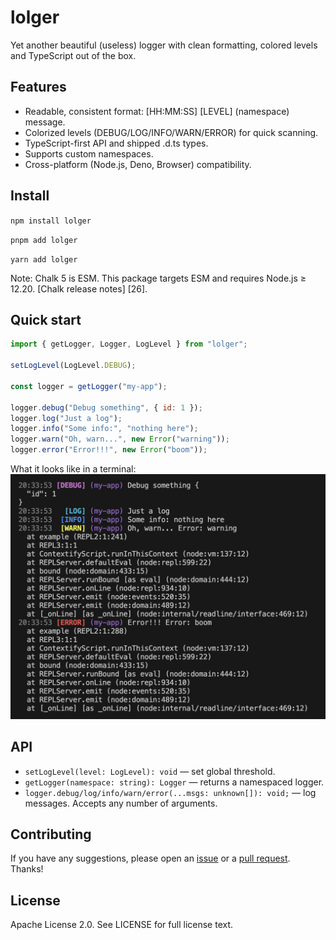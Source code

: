 # lolger
Yet another beautiful (useless) logger with clean formatting, colored levels and TypeScript out of the box.

## Features
- Readable, consistent format: [HH:MM:SS] [LEVEL] (namespace) message.
- Colorized levels (DEBUG/LOG/INFO/WARN/ERROR) for quick scanning.
- TypeScript-first API and shipped .d.ts types.
- Supports custom namespaces.
- Cross-platform (Node.js, Deno, Browser) compatibility.

## Install
`npm install lolger`

`pnpm add lolger`

`yarn add lolger`

Note: Chalk 5 is ESM. This package targets ESM and requires Node.js ≥ 12.20. [Chalk release notes] [26].

## Quick start
```js
import { getLogger, Logger, LogLevel } from "lolger";

setLogLevel(LogLevel.DEBUG);

const logger = getLogger("my-app");

logger.debug("Debug something", { id: 1 });
logger.log("Just a log");
logger.info("Some info:", "nothing here");
logger.warn("Oh, warn...", new Error("warning"));
logger.error("Error!!!", new Error("boom"));
```

What it looks like in a terminal:
![Example image](/images/example.png?raw=true)

## API
- `setLogLevel(level: LogLevel): void` — set global threshold.
- `getLogger(namespace: string): Logger` — returns a namespaced logger.
- `logger.debug/log/info/warn/error(...msgs: unknown[]): void;` — log messages. Accepts any number of arguments.

## Contributing
If you have any suggestions, please open an [issue](https://github.com/notKitory/lolger/issues) or a [pull request](https://github.com/notKitory/lolger/pulls). Thanks!

## License
Apache License 2.0. See LICENSE for full license text.
